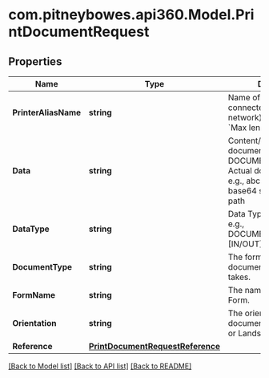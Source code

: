 # com.pitneybowes.api360.Model.PrintDocumentRequest

## Properties

Name | Type | Description | Notes
------------ | ------------- | ------------- | -------------
**PrinterAliasName** | **string** | Name of the Printer connected (directly or via network) to a Computer. &#x60;Max length &#x3D; 30&#x60; | 
**Data** | **string** | Content/Identifier of document e.g., DOCUMENT_REFERECE_ID. Actual document name e.g., abc.pdf. [IN] i.e base64 string, URL, file path | 
**DataType** | **string** | Data Type of the document e.g., DOCUMENT_REFERENCE. [IN/OUT] | 
**DocumentType** | **string** | The format of the document file the print takes. | 
**FormName** | **string** | The name of the Document Form. | 
**Orientation** | **string** | The orientation of the document layout: Portrait or Landscape. | [optional] 
**Reference** | [**PrintDocumentRequestReference**](PrintDocumentRequestReference.md) |  | [optional] 

[[Back to Model list]](../../README.md#documentation-for-models) [[Back to API list]](../../README.md#documentation-for-api-endpoints) [[Back to README]](../../README.md)

